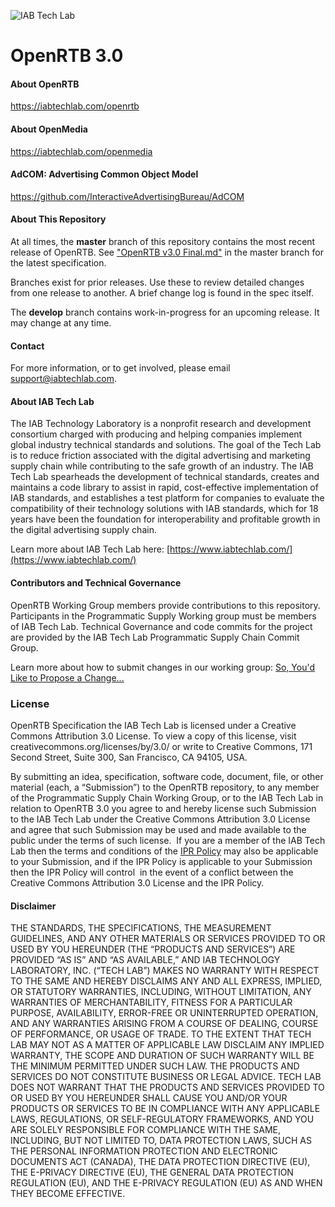 ![IAB Tech Lab](https://drive.google.com/uc?id=10yoBoG5uRETSXRrnJPUDuONujvADrSG1)

# **OpenRTB 3.0**

#### About OpenRTB
https://iabtechlab.com/openrtb  

#### About OpenMedia
https://iabtechlab.com/openmedia 

#### AdCOM: Advertising Common Object Model
https://github.com/InteractiveAdvertisingBureau/AdCOM

#### About This Repository
At all times, the **master** branch of this repository contains the most recent release of OpenRTB.  See ["OpenRTB v3.0 Final.md"](https://github.com/InteractiveAdvertisingBureau/openrtb/blob/master/OpenRTB%20v3.0%20FINAL.md) in the master branch for the latest specification.

Branches exist for prior releases. Use these to review detailed changes from one release to another. A brief change log is found in the spec itself.

The **develop** branch contains work-in-progress for an upcoming release. It may change at any time.

#### Contact
For more information, or to get involved, please email support@iabtechlab.com.

#### About IAB Tech Lab  

The IAB Technology Laboratory is a nonprofit research and development consortium charged
with producing and helping companies implement global industry technical standards and
solutions. The goal of the Tech Lab is to reduce friction associated with the digital advertising
and marketing supply chain while contributing to the safe growth of an industry.
The IAB Tech Lab spearheads the development of technical standards, creates and maintains a
code library to assist in rapid, cost-effective implementation of IAB standards, and establishes a
test platform for companies to evaluate the compatibility of their technology solutions with IAB
standards, which for 18 years have been the foundation for interoperability and profitable growth
in the digital advertising supply chain.

Learn more about IAB Tech Lab here: [https://www.iabtechlab.com/](https://www.iabtechlab.com/)


#### Contributors and Technical Governance

OpenRTB Working Group members provide contributions to this repository. Participants in the Programmatic Supply Working group must be members of IAB Tech Lab. Technical Governance and code commits for the project are provided by the IAB Tech Lab Programmatic Supply Chain Commit Group. 

Learn more about how to submit changes in our working group: [So, You'd Like to Propose a Change...](http://iabtechlab.com/blog/so-youd-like-to-propose-a-change-to-openrtb-adcom/)

### License
OpenRTB Specification the IAB Tech Lab is licensed under a Creative Commons Attribution 3.0 License.   To view a copy of this license, visit creativecommons.org/licenses/by/3.0/ or write to Creative Commons, 171 Second Street, Suite 300, San Francisco, CA 94105, USA.

By submitting an idea, specification, software code, document, file, or other material (each, a “Submission”) to the OpenRTB repository, to any member of the Programmatic Supply Chain Working Group, or to the IAB Tech Lab in relation to OpenRTB 3.0 you agree to and hereby license such Submission to the IAB Tech Lab under the Creative Commons Attribution 3.0 License and agree that such Submission may be used and made available to the public under the terms of such license.  If you are a member of the IAB Tech Lab then the terms and conditions of the [IPR Policy](https://iabtechlab.com/ipr-iab-techlab/acknowledge-ipr/) may also be applicable to your Submission, and if the IPR Policy is applicable to your Submission then the IPR Policy will control  in the event of a conflict between the Creative Commons Attribution 3.0 License and the IPR Policy.

#### Disclaimer

THE STANDARDS, THE SPECIFICATIONS, THE MEASUREMENT GUIDELINES, AND ANY OTHER MATERIALS OR SERVICES PROVIDED TO OR USED BY YOU HEREUNDER (THE “PRODUCTS AND SERVICES”) ARE PROVIDED “AS IS” AND “AS AVAILABLE,” AND IAB TECHNOLOGY LABORATORY, INC. (“TECH LAB”) MAKES NO WARRANTY WITH RESPECT TO THE SAME AND HEREBY DISCLAIMS ANY AND ALL EXPRESS, IMPLIED, OR STATUTORY WARRANTIES, INCLUDING, WITHOUT LIMITATION, ANY WARRANTIES OF MERCHANTABILITY, FITNESS FOR A PARTICULAR PURPOSE, AVAILABILITY, ERROR-FREE OR UNINTERRUPTED OPERATION, AND ANY WARRANTIES ARISING FROM A COURSE OF DEALING, COURSE OF PERFORMANCE, OR USAGE OF TRADE. TO THE EXTENT THAT TECH LAB MAY NOT AS A MATTER OF APPLICABLE LAW DISCLAIM ANY IMPLIED WARRANTY, THE SCOPE AND DURATION OF SUCH WARRANTY WILL BE THE MINIMUM PERMITTED UNDER SUCH LAW. THE PRODUCTS AND SERVICES DO NOT CONSTITUTE BUSINESS OR LEGAL ADVICE. TECH LAB DOES NOT WARRANT THAT THE PRODUCTS AND SERVICES PROVIDED TO OR USED BY YOU HEREUNDER SHALL CAUSE YOU AND/OR YOUR PRODUCTS OR SERVICES TO BE IN COMPLIANCE WITH ANY APPLICABLE LAWS, REGULATIONS, OR SELF-REGULATORY FRAMEWORKS, AND YOU ARE SOLELY RESPONSIBLE FOR COMPLIANCE WITH THE SAME, INCLUDING, BUT NOT LIMITED TO, DATA PROTECTION LAWS, SUCH AS THE PERSONAL INFORMATION PROTECTION AND ELECTRONIC DOCUMENTS ACT (CANADA), THE DATA PROTECTION DIRECTIVE (EU), THE E-PRIVACY DIRECTIVE (EU), THE GENERAL DATA PROTECTION REGULATION (EU), AND THE E-PRIVACY REGULATION (EU) AS AND WHEN THEY BECOME EFFECTIVE.
